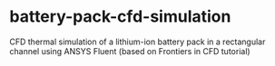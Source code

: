 # battery-pack-cfd-simulation
CFD thermal simulation of a lithium-ion battery pack in a rectangular channel using ANSYS Fluent (based on Frontiers in CFD tutorial)
